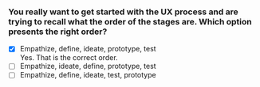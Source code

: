 ### You really want to get started with the UX process and are trying to recall what the order of the stages are. Which option presents the right order? ​

- [x] Empathize, define, ideate, prototype, test <br>
      Yes. That is the correct order.​
- [ ] Empathize, ideate, define, prototype, test
- [ ] Empathize, define, ideate, test, prototype
